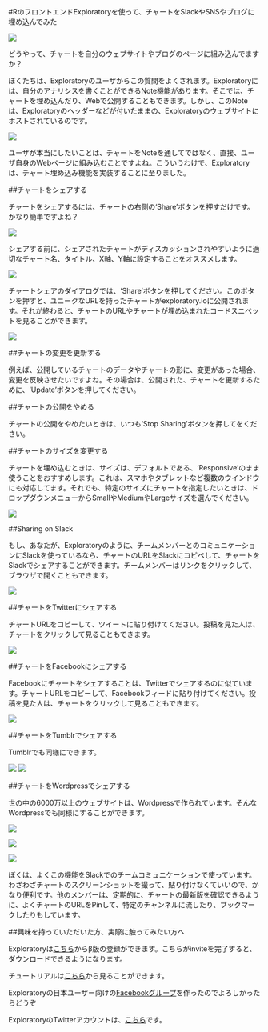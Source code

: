 #RのフロントエンドExploratoryを使って、チャートをSlackやSNSやブログに埋め込んでみた

![](images/chart_share.png)


どうやって、チャートを自分のウェブサイトやブログのページに組み込んでますか？


ぼくたちは、Exploratoryのユーザからこの質問をよくされます。Exploratoryには、自分のアナリシスを書くことができるNote機能があります。そこでは、チャートを埋め込んだり、Webで公開することもできます。しかし、このNoteは、Exploratoryのヘッダーなどが付いたままの、Exploratoryのウェブサイトにホストされているのです。

![](images/header_other_stuff.png)


ユーザが本当にしたいことは、チャートをNoteを通してではなく、直接、ユーザ自身のWebページに組み込むことですよね。こういうわけで、Exploratoryは、チャート埋め込み機能を実装することに至りました。


##チャートをシェアする

チャートをシェアするには、チャートの右側の‘Share’ボタンを押すだけです。かなり簡単ですよね？

![](images/share_button.png)

シェアする前に、シェアされたチャートがディスカッションされやすいように適切なチャート名、タイトル、X軸、Y軸に設定することをオススメします。

![](images/commnunicate_chart.png)

チャートシェアのダイアログでは、‘Share’ボタンを押してください。このボタンを押すと、ユニークなURLを持ったチャートがexploratory.ioに公開されます。それが終わると、チャートのURLやチャートが埋め込まれたコードスニペットを見ることができます。

![](images/chart_snipeet.png)

##チャートの変更を更新する

例えば、公開しているチャートのデータやチャートの形に、変更があった場合、変更を反映させたいですよね。その場合は、公開された、チャートを更新するために、‘Update’ボタンを押してください。

##チャートの公開をやめる

チャートの公開をやめたいときは、いつも‘Stop Sharing’ボタンを押してをください。


##チャートのサイズを変更する

チャートを埋め込むときは、サイズは、デフォルトである、‘Responsive’のまま使うことをおすすめします。これは、スマホやタブレットなど複数のウインドウにも対応してます。それでも、特定のサイズにチャートを指定したいときは、ドロップダウンメニューからSmallやMediumやLargeサイズを選んでください。

![](images/changing_size.png)


##Sharing on Slack

もし、あなたが、Exploratoryのように、チームメンバーとのコミュニケーションにSlackを使っているなら、チャートのURLをSlackにコピペして、チャートをSlackでシェアすることができます。チームメンバーはリンクをクリックして、ブラウザで開くこともできます。

![](images/share_on_slack.png)

##チャートをTwitterにシェアする

チャートURLをコピーして、ツイートに貼り付けてください。投稿を見た人は、チャートをクリックして見ることもできます。

![](images/share_on_twiiter.png)

##チャートをFacebookにシェアする

Facebookにチャートをシェアすることは、Twitterでシェアするのに似ています。チャートURLをコピーして、Facebookフィードに貼り付けてください。投稿を見た人は、チャートをクリックして見ることもできます。

![](images/share_on_facebook.png)

##チャートをTumblrでシェアする

Tumblrでも同様にできます。

![](images/share_on_tumblr.png)
![](images/share_on_tumblr2.png)


##チャートをWordpressでシェアする

世の中の6000万以上のウェブサイトは、Wordpressで作られています。そんなWordpressでも同様にすることができます。

![](images/share_on_wordpress.png)

![](images/share_on_wordpress2.png)

![](images/share_on_wordpress3.png)


ぼくは、よくこの機能をSlackでのチームコミュニケーションで使っています。わざわざチャートのスクリーンショットを撮って、貼り付けなくていいので、かなり便利です。他のメンバーは、定期的に、チャートの最新版を確認できるように、よくチャートのURLをPinして、特定のチャンネルに流したり、ブックマークしたりもしています。

##興味を持っていただいた方、実際に触ってみたい方へ

Exploratoryは[こちら](https://exploratory.io/
)からβ版の登録ができます。こちらがinviteを完了すると、ダウンロードできるようになります。

チュートリアルは[こちら](http://docs.exploratory.io/tutorials/intro.html
)から見ることができます。

Exploratoryの日本ユーザー向けの[Facebookグループ](https://www.facebook.com/groups/1087437647994959/members/
)を作ったのでよろしかったらどうぞ

ExploratoryのTwitterアカウントは、[こちら](https://twitter.com/ExploratoryData
)です。
